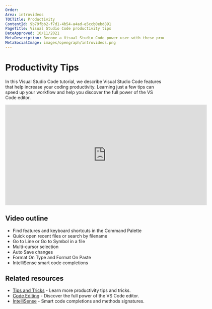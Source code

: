 ```yaml
---
Order:
Area: introvideos
TOCTitle: Productivity
ContentId: 9b79fbb2-f7d1-4b54-a4ad-e5ccb0ebd891
PageTitle: Visual Studio Code productivity tips
DateApproved: 10/11/2021
MetaDescription: Become a Visual Studio Code power user with these productivity tips.
MetaSocialImage: images/opengraph/introvideos.png
---
```

# Productivity Tips

In this Visual Studio Code tutorial, we describe Visual Studio Code features that help increase your coding productivity. Learning just a few tips can speed up your workflow and help you discover the full power of the VS Code editor.

<iframe src="https://www.microsoft.com/en-us/videoplayer/embed/RWGSHk" width="640" height="320" allowFullScreen="true" frameBorder="0"></iframe>

## Video outline

* Find features and keyboard shortcuts in the Command Palette
* Quick open recent files or search by filename
* Go to Line or Go to Symbol in a file
* Multi-cursor selection
* Auto Save changes
* Format On Type and Format On Paste
* IntelliSense smart code completions

## Related resources

* [Tips and Tricks](/docs/getstarted/tips-and-tricks.md) - Learn more productivity tips and tricks.
* [Code Editing](/docs/editor/codebasics.md) - Discover the full power of the VS Code editor.
* [IntelliSense](/docs/editor/intellisense.md) - Smart code completions and methods signatures.
